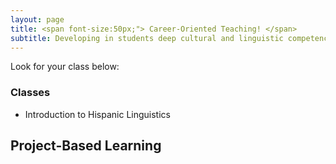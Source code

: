 ```yaml
---
layout: page
title: <span font-size:50px;"> Career-Oriented Teaching! </span>
subtitle: Developing in students deep cultural and linguistic competence with the use of data-driven skills for their future careers and professions.
---
```


Look for your class below:

### Classes

* Introduction to Hispanic Linguistics

## Project-Based Learning

